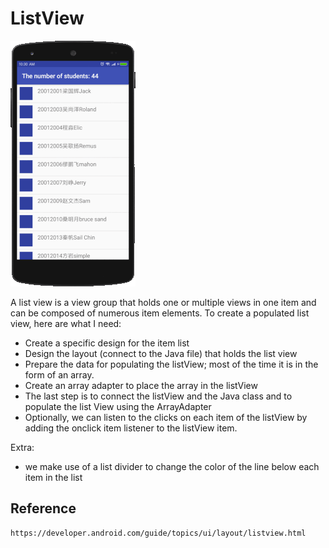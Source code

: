 # ListView

![ListView](display/demo.gif)


A list view is a view group that holds one or multiple views in one item and can be composed of numerous item elements.
 To create a populated list view, here are what I need:

- Create a specific design for the item list
- Design the layout (connect to the Java file) that holds the list view
- Prepare the data for populating the listView; most of the time it is in the form of an array.
- Create an array adapter to place the array in the listView
- The last step is to connect the listView and the Java class and to populate the list View using the ArrayAdapter
- Optionally, we can listen to the clicks on each item of the listView by adding the onclick item listener to the listView item.


Extra:
- we make use of a list divider to change the color of the line below each item in the list



## Reference
```
https://developer.android.com/guide/topics/ui/layout/listview.html
```